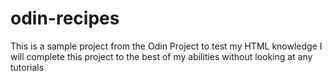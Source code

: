 # odin-recipes
This is a sample project from the Odin Project to test my HTML knowledge
I will complete this project to the best of my abilities without looking at any tutorials
